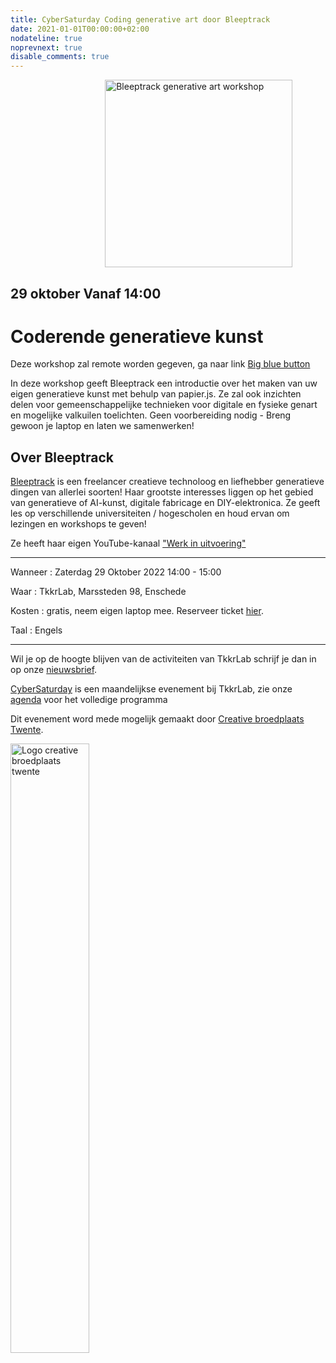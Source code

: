 ```yaml
---
title: CyberSaturday Coding generative art door Bleeptrack
date: 2021-01-01T00:00:00+02:00
nodateline: true
noprevnext: true
disable_comments: true
---
```


<img alt="Bleeptrack generative art workshop" src="/images/bleeptrack.jpg" width="300px" height="300px" style="margin: 0px 30%;">

## 29 oktober Vanaf 14:00 ##

# Coderende generatieve kunst

Deze workshop zal remote worden gegeven, ga naar link [Big blue button](https://bbb.do.speakup.nl/b/dav-fxz-fhn)

In deze workshop geeft Bleeptrack een introductie over het maken van uw eigen generatieve kunst met behulp van papier.js. Ze zal ook inzichten delen voor gemeenschappelijke technieken voor digitale en fysieke genart en mogelijke valkuilen toelichten. Geen voorbereiding nodig - Breng gewoon je laptop en laten we samenwerken!

## Over Bleeptrack
[Bleeptrack](https://www.bleeptrack.de/) is een freelancer creatieve technoloog en liefhebber  generatieve dingen van allerlei soorten!
Haar grootste interesses liggen op het gebied van generatieve of AI-kunst, digitale fabricage en DIY-elektronica. Ze geeft les op verschillende universiteiten / hogescholen en houd ervan om lezingen en workshops te geven!

Ze heeft haar eigen YouTube-kanaal ["Werk in uitvoering"](https://www.youtube.com/c/BleeptrackDe)
<hr>
Wanneer : Zaterdag 29 Oktober 2022 14:00 - 15:00

Waar : TkkrLab, Marssteden 98, Enschede

Kosten : gratis, neem eigen laptop mee. Reserveer ticket [hier](https://tickets.tkkrlab.space/TkkrLab/genartbleeptrack/).

Taal : Engels

<hr>

Wil je op de hoogte blijven van de activiteiten van TkkrLab schrijf je dan in op onze [nieuwsbrief](http://eepurl.com/gLxrLD).


[CyberSaturday](/cybersaturdays/cybersaturday/) is een maandelijkse evenement bij TkkrLab, zie onze [agenda](/agenda/) voor het volledige programma

Dit evenement word mede mogelijk gemaakt door [Creative broedplaats Twente](http://www.creatievebroedplaatsentwente.nl/).



<img width=50% src="/images/Logo-Creatieve-Broedplaatsen-Twente.jpg"  alt="Logo creative broedplaats twente">

